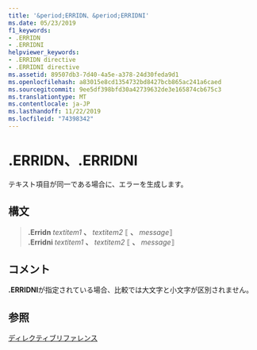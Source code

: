 ```yaml
---
title: '&period;ERRIDN、&period;ERRIDNI'
ms.date: 05/23/2019
f1_keywords:
- .ERRIDN
- .ERRIDNI
helpviewer_keywords:
- .ERRIDN directive
- .ERRIDNI directive
ms.assetid: 89507db3-7d40-4a5e-a378-24d30feda9d1
ms.openlocfilehash: a83015e8cd1354732bd8427bcb865ac241a6caed
ms.sourcegitcommit: 9ee5df398bfd30a42739632de3e165874cb675c3
ms.translationtype: MT
ms.contentlocale: ja-JP
ms.lasthandoff: 11/22/2019
ms.locfileid: "74398342"
---
```

# <a name="perioderridn-perioderridni"></a>&period;ERRIDN、&period;ERRIDNI

テキスト項目が同一である場合に、エラーを生成します。

## <a name="syntax"></a>構文

> **.Erridn** *textitem1* __、__ *textitem2* ⟦ __、__ *message*⟧ \
> **.Erridni** *textitem1* __、__ *textitem2* ⟦ __、__ *message*⟧

## <a name="remarks"></a>コメント

**&period;ERRIDNI**が指定されている場合、比較では大文字と小文字が区別されません。

## <a name="see-also"></a>参照

[ディレクティブリファレンス](../../assembler/masm/directives-reference.md)
